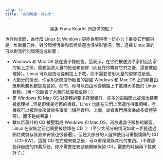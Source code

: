 ```yaml
---
lang: tw
title: "為環境盡一份心力"
---
```


<p align="center">謝謝 Franz Bourlet 所提供的點子

也許你會問，為什麼 Linux 比 Windows 更能為環境盡一份心力？畢竟它們都只是一堆軟體元件，對於環境污染和氣候變遷也沒啥影響吧。嗯，選擇 Linux 真的可以對我們的環境造成影響：

<ul>

<li>Windows 和 Mac OS 裝在盒子裡販售。這表示，在它們被送到你家附近店家的架上之前，需要製造大量的紙張和塑膠（而且在你購買它們之後，還要被處理掉）。Linux 可以自由地從網路上下載，而不需要使用大量的塑膠或紙張。</li>

<li>大部分的情況，你家附近商店所販售的那些 Windows 和 Mac OS 上的非自由應用軟體也都是盒裝的。然而，你可以自由地從網路上下載絕大多數的 Linux 軟體。（再一次節省了大量的紙張和塑膠！）</li>

<li>當 Windows 和 Mac OS 對硬體的要求逐漸攀升，許多的電腦因此被淘汰甚至被處理掉…但是即使是老舊的機器，Linux 也能在它們上面運作得很順暢，老機器可以被回收來做很多事情（儲存資料、上網，或者專門用來播放多媒體等等），而不是被丟棄！</li>

<li>數以百萬計的 CD 被壓製成 Windows 和 Mac OS，再放進盒子販售給顧客。Linux 在安裝之前也需要被燒錄在 CD 上（至少大部分的情況如此－但是透過網路或儲存裝置來安裝也很普遍）。但是大部分的人選擇使用可重複燒錄的 CD（CD-RW），這種 CD 在完成安裝之後，可以重複燒錄其他的東西。（不像那些非自由的作業系統，你不需要在安裝後繼續保留 CD，需要的時候再下載就好了。）</li>

</ul>




 